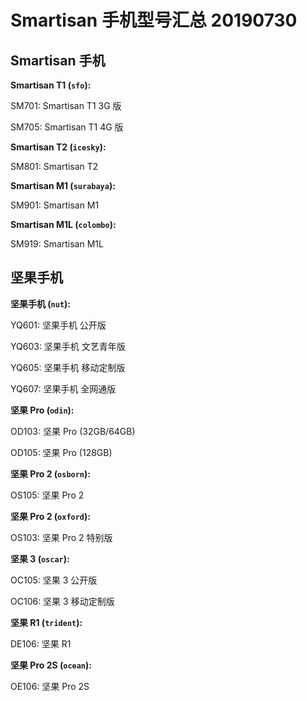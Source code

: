 # Smartisan 手机型号汇总 20190730

## Smartisan 手机

**Smartisan T1 (`sfo`):**

SM701: Smartisan T1 3G 版

SM705: Smartisan T1 4G 版

**Smartisan T2 (`icesky`):**

SM801: Smartisan T2

**Smartisan M1 (`surabaya`):**

SM901: Smartisan M1

**Smartisan M1L (`colombo`):**

SM919: Smartisan M1L

## 坚果手机

**坚果手机 (`nut`):**

YQ601: 坚果手机 公开版

YQ603: 坚果手机 文艺青年版

YQ605: 坚果手机 移动定制版

YQ607: 坚果手机 全网通版

**坚果 Pro (`odin`):**

OD103: 坚果 Pro (32GB/64GB)

OD105: 坚果 Pro (128GB)

**坚果 Pro 2 (`osborn`):**

OS105: 坚果 Pro 2

**坚果 Pro 2 (`oxford`):**

OS103: 坚果 Pro 2 特别版

**坚果 3 (`oscar`):**

OC105: 坚果 3 公开版

OC106: 坚果 3 移动定制版

**坚果 R1 (`trident`):**

DE106: 坚果 R1

**坚果 Pro 2S (`ocean`):**

OE106: 坚果 Pro 2S
